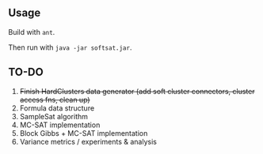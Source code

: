 ## Usage
Build with `ant`.

Then run with `java -jar softsat.jar`.

## TO-DO
1. ~~Finish HardClusters data generator (add soft cluster connectors, cluster access fns, clean up)~~
2. Formula data structure
3. SampleSat algorithm
4. MC-SAT implementation
5. Block Gibbs + MC-SAT implementation
6. Variance metrics / experiments & analysis
